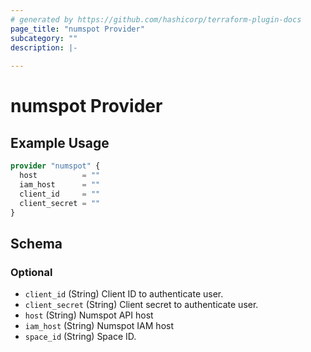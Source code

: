 ```yaml
---
# generated by https://github.com/hashicorp/terraform-plugin-docs
page_title: "numspot Provider"
subcategory: ""
description: |-
  
---
```


# numspot Provider



## Example Usage

```terraform
provider "numspot" {
  host          = ""
  iam_host      = ""
  client_id     = ""
  client_secret = ""
}
```

<!-- schema generated by tfplugindocs -->
## Schema

### Optional

- `client_id` (String) Client ID to authenticate user.
- `client_secret` (String) Client secret to authenticate user.
- `host` (String) Numspot API host
- `iam_host` (String) Numspot IAM host
- `space_id` (String) Space ID.
